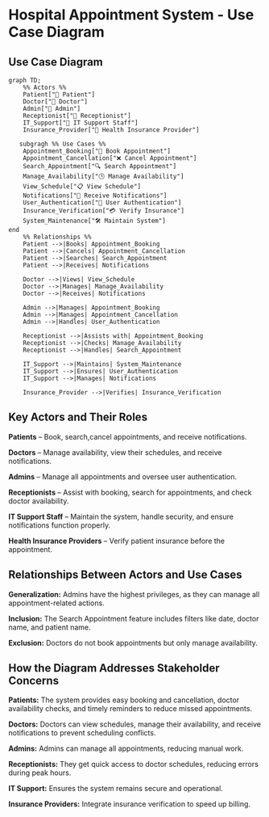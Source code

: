 # Hospital Appointment System - Use Case Diagram

## Use Case Diagram

```mermaid
graph TD;
    %% Actors %%
    Patient["👤 Patient"]
    Doctor["👤 Doctor"]
    Admin["👤 Admin"]
    Receptionist["👤 Receptionist"]
    IT_Support["👤 IT Support Staff"]
    Insurance_Provider["👤 Health Insurance Provider"]

   subgragh %% Use Cases %%
    Appointment_Booking["📅 Book Appointment"]
    Appointment_Cancellation["❌ Cancel Appointment"]
    Search_Appointment["🔍 Search Appointment"]
    Manage_Availability["🕒 Manage Availability"]
    View_Schedule["📋 View Schedule"]
    Notifications["📢 Receive Notifications"]
    User_Authentication["🔑 User Authentication"]
    Insurance_Verification["💳 Verify Insurance"]
    System_Maintenance["🛠 Maintain System"]
end
    %% Relationships %%
    Patient -->|Books| Appointment_Booking
    Patient -->|Cancels| Appointment_Cancellation
    Patient -->|Searches| Search_Appointment
    Patient -->|Receives| Notifications

    Doctor -->|Views| View_Schedule
    Doctor -->|Manages| Manage_Availability
    Doctor -->|Receives| Notifications

    Admin -->|Manages| Appointment_Booking
    Admin -->|Manages| Appointment_Cancellation
    Admin -->|Handles| User_Authentication

    Receptionist -->|Assists with| Appointment_Booking
    Receptionist -->|Checks| Manage_Availability
    Receptionist -->|Handles| Search_Appointment

    IT_Support -->|Maintains| System_Maintenance
    IT_Support -->|Ensures| User_Authentication
    IT_Support -->|Manages| Notifications

    Insurance_Provider -->|Verifies| Insurance_Verification
```
## Key Actors and Their Roles
**Patients** – Book, search,cancel appointments, and receive notifications.

**Doctors** – Manage availability, view their schedules, and receive notifications.

**Admins** – Manage all appointments and oversee user authentication.

**Receptionists** – Assist with booking, search for appointments, and check doctor availability.

**IT Support Staff** – Maintain the system, handle security, and ensure notifications function properly.

**Health Insurance Providers** – Verify patient insurance before the appointment.

## Relationships Between Actors and Use Cases
**Generalization:** Admins have the highest privileges, as they can manage all appointment-related actions.

**Inclusion:** The Search Appointment feature includes filters like date, doctor name, and patient name.

**Exclusion:** Doctors do not book appointments but only manage availability.

## How the Diagram Addresses Stakeholder Concerns
**Patients:** The system provides easy booking and cancellation, doctor availability checks, and timely reminders to reduce missed appointments.

**Doctors:** Doctors can view schedules, manage their availability, and receive notifications to prevent scheduling conflicts.

**Admins:** Admins can manage all appointments, reducing manual work.

**Receptionists:** They get quick access to doctor schedules, reducing errors during peak hours.

**IT Support:** Ensures the system remains secure and operational.

**Insurance Providers:** Integrate insurance verification to speed up billing.
